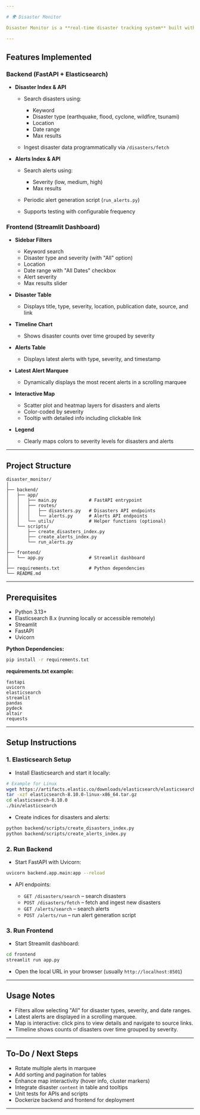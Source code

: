 ```yaml
---

# 🌍 Disaster Monitor

Disaster Monitor is a **real-time disaster tracking system** built with **FastAPI**, **Elasticsearch**, and **Streamlit**. It allows users to **search, filter, visualize, and monitor natural disasters** and alerts across locations, providing an interactive dashboard for data exploration.

---
```


## **Features Implemented**

### **Backend (FastAPI + Elasticsearch)**

* **Disaster Index & API**

  * Search disasters using:

    * Keyword
    * Disaster type (earthquake, flood, cyclone, wildfire, tsunami)
    * Location
    * Date range
    * Max results
  * Ingest disaster data programmatically via `/disasters/fetch`
* **Alerts Index & API**

  * Search alerts using:

    * Severity (low, medium, high)
    * Max results
  * Periodic alert generation script (`run_alerts.py`)
  * Supports testing with configurable frequency

### **Frontend (Streamlit Dashboard)**

* **Sidebar Filters**

  * Keyword search
  * Disaster type and severity (with "All" option)
  * Location
  * Date range with "All Dates" checkbox
  * Alert severity
  * Max results slider
* **Disaster Table**

  * Displays title, type, severity, location, publication date, source, and link
* **Timeline Chart**

  * Shows disaster counts over time grouped by severity
* **Alerts Table**

  * Displays latest alerts with type, severity, and timestamp
* **Latest Alert Marquee**

  * Dynamically displays the most recent alerts in a scrolling marquee
* **Interactive Map**

  * Scatter plot and heatmap layers for disasters and alerts
  * Color-coded by severity
  * Tooltip with detailed info including clickable link
* **Legend**

  * Clearly maps colors to severity levels for disasters and alerts

---

## **Project Structure**

```
disaster_monitor/
│
├── backend/
│   ├── app/
│   │   ├── main.py            # FastAPI entrypoint
│   │   ├── routes/
│   │   │   ├── disasters.py   # Disasters API endpoints
│   │   │   └── alerts.py      # Alerts API endpoints
│   │   └── utils/             # Helper functions (optional)
│   └── scripts/
│       ├── create_disasters_index.py
│       ├── create_alerts_index.py
│       └── run_alerts.py
│
├── frontend/
│   └── app.py                 # Streamlit dashboard
│
├── requirements.txt           # Python dependencies
└── README.md
```

---

## **Prerequisites**

* Python 3.13+
* Elasticsearch 8.x (running locally or accessible remotely)
* Streamlit
* FastAPI
* Uvicorn

**Python Dependencies:**

```bash
pip install -r requirements.txt
```

**requirements.txt example:**

```
fastapi
uvicorn
elasticsearch
streamlit
pandas
pydeck
altair
requests
```

---

## **Setup Instructions**

### **1. Elasticsearch Setup**

* Install Elasticsearch and start it locally:

```bash
# Example for Linux
wget https://artifacts.elastic.co/downloads/elasticsearch/elasticsearch-8.10.0-linux-x86_64.tar.gz
tar -xzf elasticsearch-8.10.0-linux-x86_64.tar.gz
cd elasticsearch-8.10.0
./bin/elasticsearch
```

* Create indices for disasters and alerts:

```bash
python backend/scripts/create_disasters_index.py
python backend/scripts/create_alerts_index.py
```

### **2. Run Backend**

* Start FastAPI with Uvicorn:

```bash
uvicorn backend.app.main:app --reload
```

* API endpoints:

  * `GET /disasters/search` – search disasters
  * `POST /disasters/fetch` – fetch and ingest new disasters
  * `GET /alerts/search` – search alerts
  * `POST /alerts/run` – run alert generation script

### **3. Run Frontend**

* Start Streamlit dashboard:

```bash
cd frontend
streamlit run app.py
```

* Open the local URL in your browser (usually `http://localhost:8501`)

---

## **Usage Notes**

* Filters allow selecting "All" for disaster types, severity, and date ranges.
* Latest alerts are displayed in a scrolling marquee.
* Map is interactive: click pins to view details and navigate to source links.
* Timeline shows counts of disasters over time grouped by severity.

---

## **To-Do / Next Steps**

* Rotate multiple alerts in marquee
* Add sorting and pagination for tables
* Enhance map interactivity (hover info, cluster markers)
* Integrate disaster `content` in table and tooltips
* Unit tests for APIs and scripts
* Dockerize backend and frontend for deployment

---
